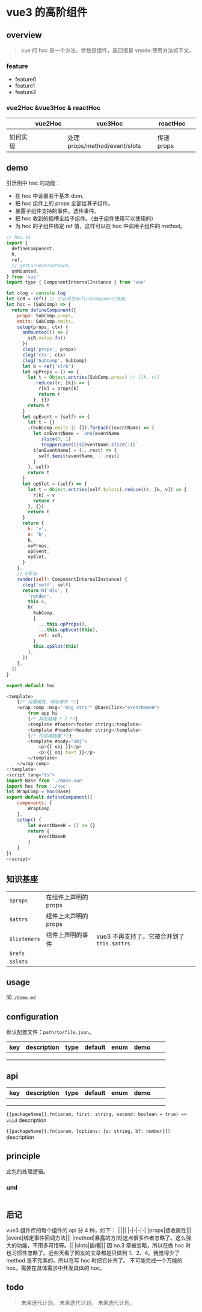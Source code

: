 # vue3 的高阶组件

## overview

> vue 的 hoc 是一个方法。参数是组件，返回值是 vnode.使用方法如下文。

### feature

- feature0
- feature1
- feature2

### vue2Hoc &vue3Hoc & reactHoc

|          | vue2Hoc | vue3Hoc                       | reactHoc   |     |
| -------- | ------- | ----------------------------- | ---------- | --- |
|          |         |                               |            |     |
| 如何实现 |         | 处理 props/method/event/slots | 传递 props |     |

## demo

引示例中 hoc 的功能：

- 在 hoc 中设置若干基本 dom.
- 把 hoc 组件上的 props 全部给其子组件。
- 暴露子组件支持的事件。透传事件。
- 把 hoc 收到的插槽全给子组件。（由子组件使用可以使用的）
- 为 hoc 的子组件绑定 ref 值，这样可以在 hoc 中调用子组件的 method。

```js
// hoc.ts
import {
  defineComponent,
  h,
  ref,
  // getCurrentInstance,
  onMounted,
} from 'vue'
import type { ComponentInternalInstance } from 'vue'

let clog = console.log
let scR = ref() // 它必须在defineComponent外面。
let hoc = (SubComp) => {
  return defineComponent({
    props: SubComp.props,
    emits: SubComp.emits,
    setup(props, ctx) {
      onMounted(() => {
        scR.value.fn()
      })
      clog('props', props)
      clog('ctx', ctx)
      clog('SubComp', SubComp)
      let b = ref('strb')
      let opProps = () => {
        let t = Object.entries(SubComp.props) // [[k, v]]
          .reduce((r, [k]) => {
            r[k] = props[k]
            return r
          }, {})
        return t
      }
      let opEvent = (self) => {
        let t = {}
        ;(SubComp.emits || []).forEach((eventName) => {
          let onEventName = `on${eventName
            .slice(0, 1)
            .toUpperCase()}${eventName.slice(1)}`
          t[onEventName] = (...rest) => {
            self.$emit(eventName, ...rest)
          }
        }, self)
        return t
      }
      let opSlot = (self) => {
        let t = Object.entries(self.$slots).reduce((r, [k, v]) => {
          r[k] = v
          return r
        }, {})
        return t
      }
      return {
        k: 'v',
        a: 'b',
        b,
        opProps,
        opEvent,
        opSlot,
      }
    },
    // h写法
    render(self: ComponentInternalInstance) {
      clog('self', self)
      return h('div', [
        'render',
        this.b,
        h(
          SubComp,
          {
            ...this.opProps(),
            ...this.opEvent(this),
            ref: scR,
          },
          this.opSlot(this)
        ),
      ])
    },
  })
}

export default hoc
```

```js
<template>
    {/* 设置属性、绑定事件 */}
    <wrap-comp :msg="'msg str1'" @baseClick="eventNameH">
        from app hi
        {/* 具名插槽 * 2 */}
        <template #footer>footer string</template>
        <template #header>header string</template>
        {/* 作用域插槽 */}
        <template #body="obj">
            <p>{{ obj }}</p>
            <p>{{ obj.text }}</p>
        </template>
    </wrap-comp>
</template>
<script lang="ts">
import Base from './Base.vue'
import hoc from './hoc'
let WrapComp = hoc(Base)
export default defineComponent({
    components: {
        WrapComp
    },
    setup() {
        let eventNameH = () => {}
        return {
            eventNameH
        }
    }
})
</script>
```

## 知识基座

|              |                      |                                            |     |
| ------------ | -------------------- | ------------------------------------------ | --- |
| `$props`     | 在组件上声明的 props |                                            |     |
| `$attrs`     | 组件上未声明的 props |                                            |     |
| `$listeners` | 组件上声明的事件     | vue3 不再支持了。它被合并到了`this.$attrs` |     |
| `$refs`      |                      |                                            |     |
| `$slots`     |                      |                                            |     |

## usage

同`./demo.md`

## configuration

默认配置文件：`path/to/file.json`。

<!-- prettier-ignore-start -->
|key|description|type|default|enum|demo|||
|-|-|-|-|-|-|-|-|
|||||||||
|||||||||
|||||||||
<!-- prettier-ignore-end -->

## api

<!-- prettier-ignore-start -->
|key|description|type|default|enum|demo|||
|-|-|-|-|-|-|-|-|
|||||||||
|||||||||
|||||||||
<!-- prettier-ignore-end -->

`{{packageName}}.fn(param, first: string, second: boolean = true) => void`
description

`{{packageName}}.fn(param, [options: {a: string, b?: number}])`
description

## principle

此包的处理逻辑。

### uml

```

```

## 后记

vue3 组件库的每个组件的 api 分 4 种，如下：
|||||
|-|-|-|-|
|props|接收属性|||
|event|绑定事件回调方法|||
|method|暴露的方法|这点很多作者忽略了。这么强大的功能，不用多可惜呀。||
|slots|插槽|||
因 no.3 常被忽略，所以在做 hoc 时也习惯性忽略了。近些天看了网友的文章都是只做到 1、2、4。我觉得少了 method 是不完美的。所以在写 hoc 时把它补齐了。
不可能完成一个万能的 hoc。需要在具体需求中开发具体的 hoc。

## todo

> 未来迭代计划。
> 未来迭代计划。
> 未来迭代计划。
